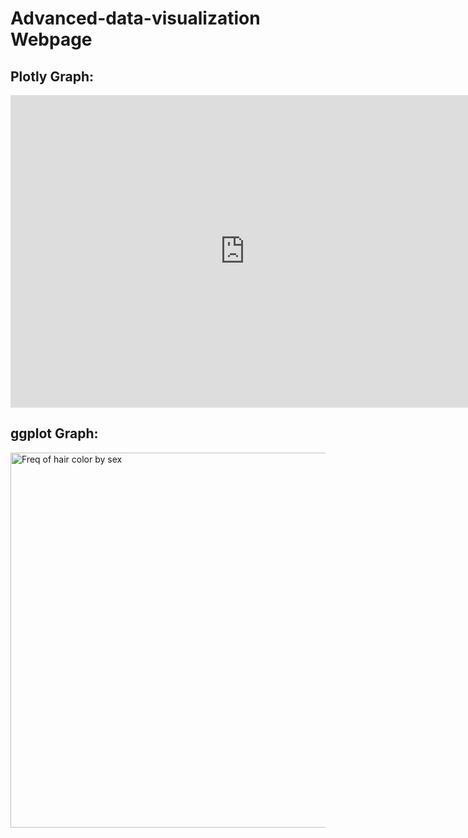 # Advanced-data-visualization Webpage

## Plotly Graph:

<iframe style="border:0" src="https://github.com/jaystadelman/Advanced-data-visualization/ec9284b67f87a9bd8847c3fdfd6e4af02207409a/Freq%20of%20hair%20color%20by%20sex.html" width="750" height="500"></iframe>

## ggplot Graph:

<img src="https://github.com/jaystadelman/Advanced-data-visualization/ec9284b67f87a9bd8847c3fdfd6e4af02207409a/Freq%20of%20hair%20color%20by%20sex.png" alt="Freq of hair color by sex" width="800" height="600">

